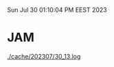 Sun Jul 30 01:10:04 PM EEST 2023
# JAM
<a href='./cache/202307/30_13.log'>./cache/202307/30_13.log</a>
